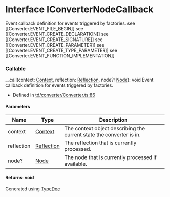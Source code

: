 # Interface IConverterNodeCallback
Event callback definition for events triggered by factories. see [[Converter.EVENT_FILE_BEGIN]] see [[Converter.EVENT_CREATE_DECLARATION]] see [[Converter.EVENT_CREATE_SIGNATURE]] see [[Converter.EVENT_CREATE_PARAMETER]] see [[Converter.EVENT_CREATE_TYPE_PARAMETER]] see [[Converter.EVENT_FUNCTION_IMPLEMENTATION]]


### Callable
__call(context: [Context](../classes/td.converter.context.md), reflection: [Reflection](../classes/td.models.reflection.md), node?: [Node](ts.node.md)): void
Event callback definition for events triggered by factories.  
* Defined in [td/converter/Converter.ts:86](https://github.com/kimamula/typedoc/blob/HEAD/src/td/converter/Converter.ts#L86)


#### Parameters

| Name | Type | Description |
| ---- | ---- | ---- |
| context | [Context](../classes/td.converter.context.md)| The context object describing the current state the converter is in. |
| reflection | [Reflection](../classes/td.models.reflection.md)| The reflection that is currently processed. |
| node? | [Node](ts.node.md)| The node that is currently processed if available. |

#### Returns: void



Generated using [TypeDoc](http://typedoc.io)
